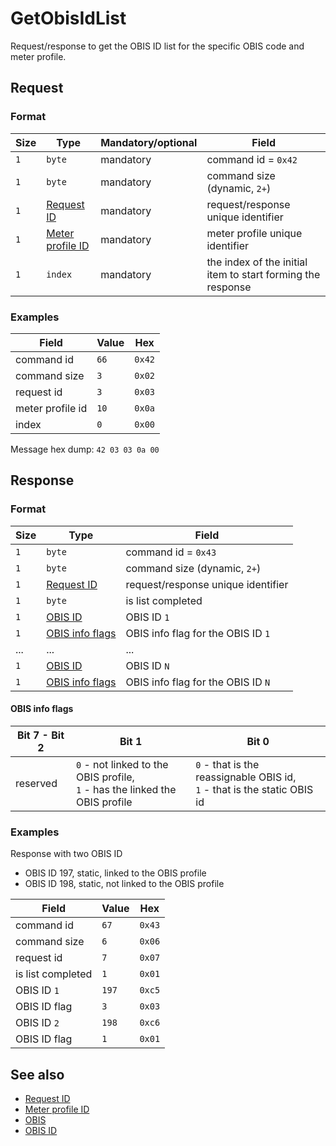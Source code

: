 # GetObisIdList

Request/response to get the OBIS ID list for the specific OBIS code and meter profile.


## Request

### Format

| Size | Type                                             | Mandatory/optional | Field                                                       |
| ---- | ------------------------------------------------ | ------------------ | ----------------------------------------------------------- |
| `1`  | `byte`                                           | mandatory          | command id = `0x42`                                         |
| `1`  | `byte`                                           | mandatory          | command size (dynamic, `2+`)                                |
| `1`  | [Request ID](../types.md#request-id)             | mandatory          | request/response unique identifier                          |
| `1`  | [Meter profile ID](../types.md#meter-profile-id) | mandatory          | meter profile unique identifier                             |
| `1`  | `index`                                          | mandatory          | the index of the initial item to start forming the response |


### Examples

| Field            | Value | Hex    |
| ---------------- | ----- | ------ |
| command id       | `66`  | `0x42` |
| command size     | `3`   | `0x02` |
| request id       | `3`   | `0x03` |
| meter profile id | `10`  | `0x0a` |
| index            | `0`   | `0x00` |

Message hex dump: `42 03 03 0a 00`


## Response

### Format

| Size | Type                                 | Field                              |
| ---- | ------------------------------------ | ---------------------------------- |
| `1`  | `byte`                               | command id = `0x43`                |
| `1`  | `byte`                               | command size (dynamic, `2+`)       |
| `1`  | [Request ID](../types.md#request-id) | request/response unique identifier |
| `1`  | `byte`                               | is list completed                  |
| `1`  | [OBIS ID](../types.md#obis-id)       | OBIS ID `1`                        |
| `1`  | [OBIS info flags](#obis-info-flags)  | OBIS info flag for the OBIS ID `1` |
| ...  | ...                                  | ...                                |
| `1`  | [OBIS ID](../types.md#obis-id)       | OBIS ID `N`                        |
| `1`  | [OBIS info flags](#obis-info-flags)  | OBIS info flag for the OBIS ID `N` |


#### OBIS info flags

| Bit 7 - Bit 2 | Bit 1                                                                            | Bit 0                                                                         |
| ------------- | -------------------------------------------------------------------------------- | ----------------------------------------------------------------------------- |
| reserved      | `0` - not linked to the OBIS profile, <br> `1` - has the linked the OBIS profile | `0` - that is the reassignable OBIS id, <br> `1` - that is the static OBIS id |



### Examples

Response with two OBIS ID
-  OBIS ID 197, static, linked to the OBIS profile
-  OBIS ID 198, static, not linked to the OBIS profile

| Field             | Value | Hex    |
| ----------------- | ----- | ------ |
| command id        | `67`  | `0x43` |
| command size      | `6`   | `0x06` |
| request id        | `7`   | `0x07` |
| is list completed | `1`   | `0x01` |
| OBIS ID `1`       | `197` | `0xc5` |
| OBIS ID flag      | `3`   | `0x03` |
| OBIS ID `2`       | `198` | `0xc6` |
| OBIS ID flag      | `1`   | `0x01` |


## See also

* [Request ID](../types.md#request-id)
* [Meter profile ID](../types.md#meter-profile-id)
* [OBIS](../types.md#obis)
* [OBIS ID](../types.md#obis-id)

